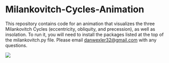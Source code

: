 # Milankovitch-Cycles-Animation
This repository contains code for an animation that visualizes the three Milankovitch Cycles (eccentricity, obliquity, and precession), as well as insolation. To run it, you will need to install the packages listed at the top of the milankovitch.py file. Please email danwexler32@gmail.com with any questions.

![](milankovitch.gif)
